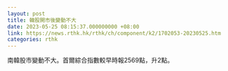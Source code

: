 ```yaml
---
layout: post
title: 韓股開市後變動不大
date: 2023-05-25 08:15:37.000000000 +08:00
link: https://news.rthk.hk/rthk/ch/component/k2/1702053-20230525.htm
categories: rthk
---
```


南韓股市變動不大。首爾綜合指數較早時報2569點，升2點。

